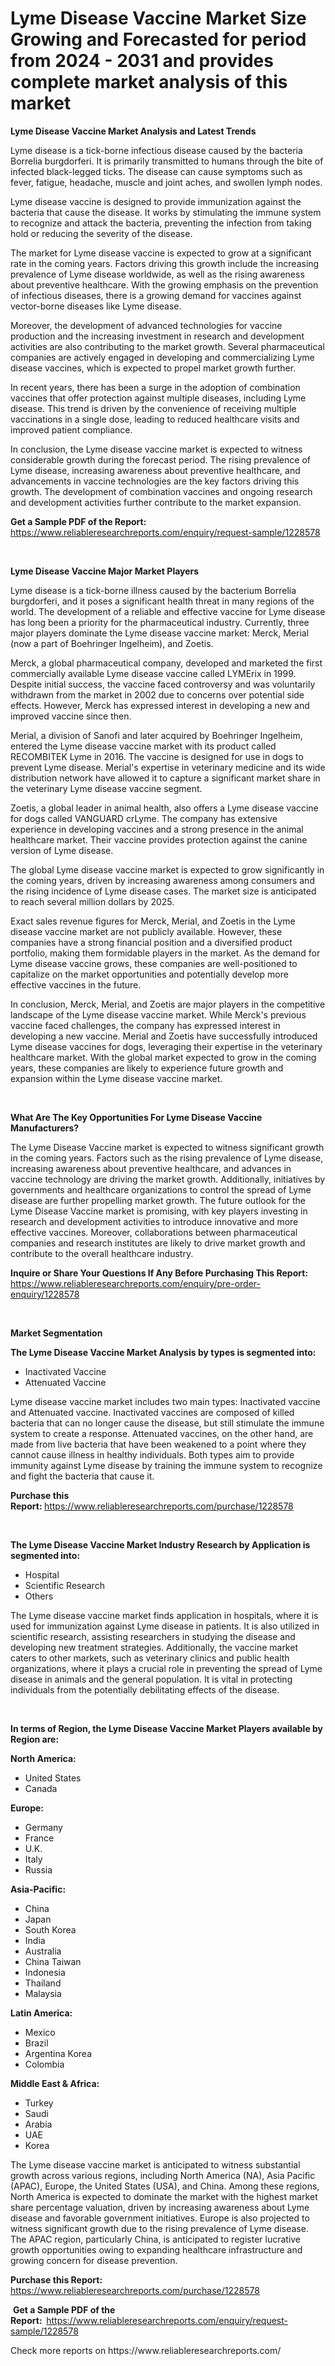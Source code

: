 <p><h1>Lyme Disease Vaccine Market Size Growing and Forecasted for period from 2024 - 2031 and provides complete market analysis of this market</h1></p><p><strong>Lyme Disease Vaccine Market Analysis and Latest Trends</strong></p>
<p><p>Lyme disease is a tick-borne infectious disease caused by the bacteria Borrelia burgdorferi. It is primarily transmitted to humans through the bite of infected black-legged ticks. The disease can cause symptoms such as fever, fatigue, headache, muscle and joint aches, and swollen lymph nodes.</p><p>Lyme disease vaccine is designed to provide immunization against the bacteria that cause the disease. It works by stimulating the immune system to recognize and attack the bacteria, preventing the infection from taking hold or reducing the severity of the disease.</p><p>The market for Lyme disease vaccine is expected to grow at a significant rate in the coming years. Factors driving this growth include the increasing prevalence of Lyme disease worldwide, as well as the rising awareness about preventive healthcare. With the growing emphasis on the prevention of infectious diseases, there is a growing demand for vaccines against vector-borne diseases like Lyme disease.</p><p>Moreover, the development of advanced technologies for vaccine production and the increasing investment in research and development activities are also contributing to the market growth. Several pharmaceutical companies are actively engaged in developing and commercializing Lyme disease vaccines, which is expected to propel market growth further.</p><p>In recent years, there has been a surge in the adoption of combination vaccines that offer protection against multiple diseases, including Lyme disease. This trend is driven by the convenience of receiving multiple vaccinations in a single dose, leading to reduced healthcare visits and improved patient compliance.</p><p>In conclusion, the Lyme disease vaccine market is expected to witness considerable growth during the forecast period. The rising prevalence of Lyme disease, increasing awareness about preventive healthcare, and advancements in vaccine technologies are the key factors driving this growth. The development of combination vaccines and ongoing research and development activities further contribute to the market expansion.</p></p>
<p><strong>Get a Sample PDF of the Report:&nbsp;</strong> <a href="https://www.reliableresearchreports.com/enquiry/request-sample/1228578">https://www.reliableresearchreports.com/enquiry/request-sample/1228578</a></p>
<p>&nbsp;</p>
<p><strong>Lyme Disease Vaccine Major Market Players</strong></p>
<p><p>Lyme disease is a tick-borne illness caused by the bacterium Borrelia burgdorferi, and it poses a significant health threat in many regions of the world. The development of a reliable and effective vaccine for Lyme disease has long been a priority for the pharmaceutical industry. Currently, three major players dominate the Lyme disease vaccine market: Merck, Merial (now a part of Boehringer Ingelheim), and Zoetis.</p><p>Merck, a global pharmaceutical company, developed and marketed the first commercially available Lyme disease vaccine called LYMErix in 1999. Despite initial success, the vaccine faced controversy and was voluntarily withdrawn from the market in 2002 due to concerns over potential side effects. However, Merck has expressed interest in developing a new and improved vaccine since then.</p><p>Merial, a division of Sanofi and later acquired by Boehringer Ingelheim, entered the Lyme disease vaccine market with its product called RECOMBITEK Lyme in 2016. The vaccine is designed for use in dogs to prevent Lyme disease. Merial's expertise in veterinary medicine and its wide distribution network have allowed it to capture a significant market share in the veterinary Lyme disease vaccine segment.</p><p>Zoetis, a global leader in animal health, also offers a Lyme disease vaccine for dogs called VANGUARD crLyme. The company has extensive experience in developing vaccines and a strong presence in the animal healthcare market. Their vaccine provides protection against the canine version of Lyme disease.</p><p>The global Lyme disease vaccine market is expected to grow significantly in the coming years, driven by increasing awareness among consumers and the rising incidence of Lyme disease cases. The market size is anticipated to reach several million dollars by 2025. </p><p>Exact sales revenue figures for Merck, Merial, and Zoetis in the Lyme disease vaccine market are not publicly available. However, these companies have a strong financial position and a diversified product portfolio, making them formidable players in the market. As the demand for Lyme disease vaccine grows, these companies are well-positioned to capitalize on the market opportunities and potentially develop more effective vaccines in the future.</p><p>In conclusion, Merck, Merial, and Zoetis are major players in the competitive landscape of the Lyme disease vaccine market. While Merck's previous vaccine faced challenges, the company has expressed interest in developing a new vaccine. Merial and Zoetis have successfully introduced Lyme disease vaccines for dogs, leveraging their expertise in the veterinary healthcare market. With the global market expected to grow in the coming years, these companies are likely to experience future growth and expansion within the Lyme disease vaccine market.</p></p>
<p>&nbsp;</p>
<p><strong>What Are The Key Opportunities For Lyme Disease Vaccine Manufacturers?</strong></p>
<p><p>The Lyme Disease Vaccine market is expected to witness significant growth in the coming years. Factors such as the rising prevalence of Lyme disease, increasing awareness about preventive healthcare, and advances in vaccine technology are driving the market growth. Additionally, initiatives by governments and healthcare organizations to control the spread of Lyme disease are further propelling market growth. The future outlook for the Lyme Disease Vaccine market is promising, with key players investing in research and development activities to introduce innovative and more effective vaccines. Moreover, collaborations between pharmaceutical companies and research institutes are likely to drive market growth and contribute to the overall healthcare industry.</p></p>
<p><strong>Inquire or Share Your Questions If Any Before Purchasing This Report:</strong> <a href="https://www.reliableresearchreports.com/enquiry/pre-order-enquiry/1228578">https://www.reliableresearchreports.com/enquiry/pre-order-enquiry/1228578</a></p>
<p>&nbsp;</p>
<p><strong>Market Segmentation</strong></p>
<p><strong>The Lyme Disease Vaccine Market Analysis by types is segmented into:</strong></p>
<p><ul><li>Inactivated Vaccine</li><li>Attenuated Vaccine</li></ul></p>
<p><p>Lyme disease vaccine market includes two main types: Inactivated vaccine and Attenuated vaccine. Inactivated vaccines are composed of killed bacteria that can no longer cause the disease, but still stimulate the immune system to create a response. Attenuated vaccines, on the other hand, are made from live bacteria that have been weakened to a point where they cannot cause illness in healthy individuals. Both types aim to provide immunity against Lyme disease by training the immune system to recognize and fight the bacteria that cause it.</p></p>
<p><strong>Purchase this Report:&nbsp;</strong><a href="https://www.reliableresearchreports.com/purchase/1228578">https://www.reliableresearchreports.com/purchase/1228578</a></p>
<p>&nbsp;</p>
<p><strong>The Lyme Disease Vaccine Market Industry Research by Application is segmented into:</strong></p>
<p><ul><li>Hospital</li><li>Scientific Research</li><li>Others</li></ul></p>
<p><p>The Lyme disease vaccine market finds application in hospitals, where it is used for immunization against Lyme disease in patients. It is also utilized in scientific research, assisting researchers in studying the disease and developing new treatment strategies. Additionally, the vaccine market caters to other markets, such as veterinary clinics and public health organizations, where it plays a crucial role in preventing the spread of Lyme disease in animals and the general population. It is vital in protecting individuals from the potentially debilitating effects of the disease.</p></p>
<p>&nbsp;</p>
<p><strong>In terms of Region, the Lyme Disease Vaccine Market Players available by Region are:</strong></p>
<p>
    <p> <strong> North America: </strong>
        <ul>
            <li>United States</li>
            <li>Canada</li>
        </ul>
        </p> 
    <p> <strong> Europe: </strong>
        <ul>
            <li>Germany</li>
            <li>France</li>
            <li>U.K.</li>
            <li>Italy</li>
            <li>Russia</li>
        </ul>
        </p> 
    <p> <strong> Asia-Pacific: </strong>
        <ul>
            <li>China</li>
            <li>Japan</li>
            <li>South Korea</li>
            <li>India</li>
            <li>Australia</li>
            <li>China Taiwan</li>
            <li>Indonesia</li>
            <li>Thailand</li>
            <li>Malaysia</li>
        </ul>
        </p> 
    <p> <strong> Latin America: </strong>
        <ul>
            <li>Mexico</li>
            <li>Brazil</li>
            <li>Argentina Korea</li>
            <li>Colombia</li>
        </ul>
        </p> 
    <p> <strong> Middle East & Africa: </strong>
        <ul>
            <li>Turkey</li>
            <li>Saudi</li>
            <li>Arabia</li>
            <li>UAE</li>
            <li>Korea</li>
        </ul>
    </p>
    </p>
<p><p>The Lyme disease vaccine market is anticipated to witness substantial growth across various regions, including North America (NA), Asia Pacific (APAC), Europe, the United States (USA), and China. Among these regions, North America is expected to dominate the market with the highest market share percentage valuation, driven by increasing awareness about Lyme disease and favorable government initiatives. Europe is also projected to witness significant growth due to the rising prevalence of Lyme disease. The APAC region, particularly China, is anticipated to register lucrative growth opportunities owing to expanding healthcare infrastructure and growing concern for disease prevention.</p></p>
<p><strong>Purchase this Report: </strong><a href="https://www.reliableresearchreports.com/purchase/1228578">https://www.reliableresearchreports.com/purchase/1228578</a></p>
<p>&nbsp;<strong>Get a Sample PDF of the Report:&nbsp;&nbsp;</strong><a href="https://www.reliableresearchreports.com/enquiry/request-sample/1228578">https://www.reliableresearchreports.com/enquiry/request-sample/1228578</a></p>
<p><strong></strong></p>
<p>Check more reports on https://www.reliableresearchreports.com/</p>